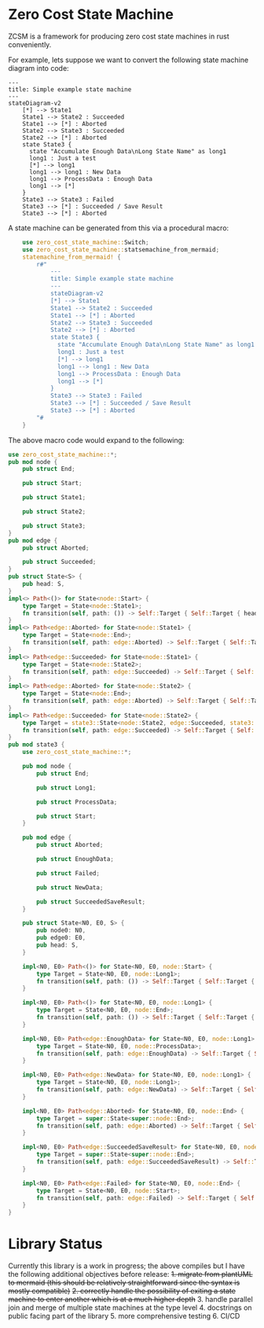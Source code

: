 # Zero Cost State Machine

ZCSM is a framework for producing zero cost state machines in rust conveniently.

For example, lets suppose we want to convert the following state machine diagram into code:

```mermaid
---
title: Simple example state machine
---
stateDiagram-v2
    [*] --> State1
    State1 --> State2 : Succeeded
    State1 --> [*] : Aborted
    State2 --> State3 : Succeeded
    State2 --> [*] : Aborted
    state State3 {
      state "Accumulate Enough Data\nLong State Name" as long1
      long1 : Just a test
      [*] --> long1
      long1 --> long1 : New Data
      long1 --> ProcessData : Enough Data
      long1 --> [*]
    }
    State3 --> State3 : Failed
    State3 --> [*] : Succeeded / Save Result
    State3 --> [*] : Aborted
```

A state machine can be generated from this via a procedural macro:

```rust
    use zero_cost_state_machine::Switch;
    use zero_cost_state_machine::statsemachine_from_mermaid;
    statemachine_from_mermaid! {
        r#"
            ---
            title: Simple example state machine
            ---
            stateDiagram-v2
            [*] --> State1
            State1 --> State2 : Succeeded
            State1 --> [*] : Aborted
            State2 --> State3 : Succeeded
            State2 --> [*] : Aborted
            state State3 {
              state "Accumulate Enough Data\nLong State Name" as long1
              long1 : Just a test
              [*] --> long1
              long1 --> long1 : New Data
              long1 --> ProcessData : Enough Data
              long1 --> [*]
            }
            State3 --> State3 : Failed
            State3 --> [*] : Succeeded / Save Result
            State3 --> [*] : Aborted
        "#
    }
```

The above macro code would expand to the following:
```rust
use zero_cost_state_machine::*;
pub mod node {
    pub struct End;

    pub struct Start;

    pub struct State1;

    pub struct State2;

    pub struct State3;
}
pub mod edge {
    pub struct Aborted;

    pub struct Succeeded;
}
pub struct State<S> {
    pub head: S,
}
impl<> Path<()> for State<node::Start> {
    type Target = State<node::State1>;
    fn transition(self, path: ()) -> Self::Target { Self::Target { head: node::State1 } }
}
impl<> Path<edge::Aborted> for State<node::State1> {
    type Target = State<node::End>;
    fn transition(self, path: edge::Aborted) -> Self::Target { Self::Target { head: node::End } }
}
impl<> Path<edge::Succeeded> for State<node::State1> {
    type Target = State<node::State2>;
    fn transition(self, path: edge::Succeeded) -> Self::Target { Self::Target { head: node::State2 } }
}
impl<> Path<edge::Aborted> for State<node::State2> {
    type Target = State<node::End>;
    fn transition(self, path: edge::Aborted) -> Self::Target { Self::Target { head: node::End } }
}
impl<> Path<edge::Succeeded> for State<node::State2> {
    type Target = state3::State<node::State2, edge::Succeeded, state3::node::Start>;
    fn transition(self, path: edge::Succeeded) -> Self::Target { Self::Target { node0: node::State2, edge0: path, head: state3::node::Start } }
}
pub mod state3 {
    use zero_cost_state_machine::*;

    pub mod node {
        pub struct End;

        pub struct Long1;

        pub struct ProcessData;

        pub struct Start;
    }

    pub mod edge {
        pub struct Aborted;

        pub struct EnoughData;

        pub struct Failed;

        pub struct NewData;

        pub struct SucceededSaveResult;
    }

    pub struct State<N0, E0, S> {
        pub node0: N0,
        pub edge0: E0,
        pub head: S,
    }

    impl<N0, E0> Path<()> for State<N0, E0, node::Start> {
        type Target = State<N0, E0, node::Long1>;
        fn transition(self, path: ()) -> Self::Target { Self::Target { node0: self.node0, edge0: self.edge0, head: node::Long1 } }
    }

    impl<N0, E0> Path<()> for State<N0, E0, node::Long1> {
        type Target = State<N0, E0, node::End>;
        fn transition(self, path: ()) -> Self::Target { Self::Target { node0: self.node0, edge0: self.edge0, head: node::End } }
    }

    impl<N0, E0> Path<edge::EnoughData> for State<N0, E0, node::Long1> {
        type Target = State<N0, E0, node::ProcessData>;
        fn transition(self, path: edge::EnoughData) -> Self::Target { Self::Target { node0: self.node0, edge0: self.edge0, head: node::ProcessData } }
    }

    impl<N0, E0> Path<edge::NewData> for State<N0, E0, node::Long1> {
        type Target = State<N0, E0, node::Long1>;
        fn transition(self, path: edge::NewData) -> Self::Target { Self::Target { node0: self.node0, edge0: self.edge0, head: node::Long1 } }
    }

    impl<N0, E0> Path<edge::Aborted> for State<N0, E0, node::End> {
        type Target = super::State<super::node::End>;
        fn transition(self, path: edge::Aborted) -> Self::Target { Self::Target { head: super::node::End } }
    }

    impl<N0, E0> Path<edge::SucceededSaveResult> for State<N0, E0, node::End> {
        type Target = super::State<super::node::End>;
        fn transition(self, path: edge::SucceededSaveResult) -> Self::Target { Self::Target { head: super::node::End } }
    }

    impl<N0, E0> Path<edge::Failed> for State<N0, E0, node::End> {
        type Target = State<N0, E0, node::Start>;
        fn transition(self, path: edge::Failed) -> Self::Target { Self::Target { node0: self.node0, edge0: self.edge0, head: node::Start } }
    }
}
```

# Library Status
Currently this library is a work in progress; the above compiles but I have the following additional objectives before
release:
~~1. migrate from plantUML to mermaid (this should be relatively straightforward since the syntax is mostly compatible)~~
~~2. correctly handle the possibility of exiting a state machine to enter another which is at a much higher depth~~
3. handle parallel join and merge of multiple state machines at the type level
4. docstrings on public facing part of the library
5. more comprehensive testing
6. CI/CD